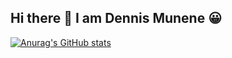 ## Hi there 👋 I am Dennis Munene 😀


[![Anurag's GitHub stats](https://github-readme-stats.vercel.app/api?username=Dennis-Munene)](https://github.com/anuraghazra/github-readme-stats)

<!--
**Dennis-Munene/Dennis-Munene** is a ✨ _special_ ✨ repository because its `README.md` (this file) appears on your GitHub profile.

Here are some ideas to get you started:

- 🔭 I’m currently working on ...
- 🌱 I’m currently learning ...
- 👯 I’m looking to collaborate on ...
- 🤔 I’m looking for help with ...
- 💬 Ask me about ...
- 📫 How to reach me: ...
- 😄 Pronouns: ...
- ⚡ Fun fact: ...
-->
